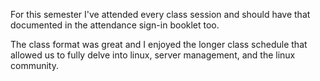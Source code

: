 For this semester I've attended every class session and should have that documented in the attendance sign-in booklet too.

The class format was great and I enjoyed the longer class schedule that allowed us to fully delve into linux, server management, and the linux community.
